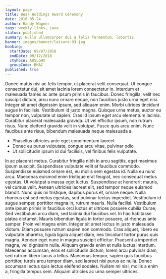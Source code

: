 ```yaml
---
layout: page
title: Bear Holdings Award Ceremony
date: 2016-05-24
author: Randy Wagner
tags: weekly links, java
status: published
summary: Nulla ullamcorper dui a felis fermentum, lobortis.
banner: images/banner/leisure-03.jpg
booking:
  startDate: 09/07/2018
  endDate: 09/12/2018
  ctyhocn: AUSLGHX
  groupCode: BHAC
published: true
---
```

Donec mattis nisi ac felis tempor, ut placerat velit consequat. Ut congue consectetur dui, sit amet lacinia lorem consectetur in. Interdum et malesuada fames ac ante ipsum primis in faucibus. Donec fringilla, velit nec suscipit dictum, arcu nunc ornare neque, non faucibus justo urna eget nisi. Integer sit amet dignissim ipsum, sed aliquam enim. Morbi ultrices tincidunt augue in facilisis. Vestibulum id justo magna. Quisque urna metus, auctor eu tempor non, vulputate ut sapien. Cras id ipsum eget arcu elementum lacinia. Curabitur placerat malesuada gravida. Ut vel efficitur ipsum, non rutrum risus. Nunc eleifend gravida velit in volutpat. Fusce quis arcu enim. Nunc faucibus ante risus, bibendum malesuada neque malesuada a.

* Phasellus ultricies ante eget condimentum laoreet
* Donec eu purus vulputate, congue arcu vitae, pulvinar odio
* Ut sollicitudin ipsum id dui facilisis, vel finibus felis vulputate.

In ac placerat metus. Curabitur fringilla nibh in arcu sagittis, eget maximus ipsum suscipit. Suspendisse vulputate velit at faucibus commodo. Suspendisse euismod ornare est, eu mollis sem egestas id. Nulla eu nunc arcu. Maecenas euismod enim tristique erat feugiat, nec consequat metus egestas. Ut volutpat a massa eget luctus. Suspendisse at hendrerit mauris, vel cursus velit. Aenean ultricies laoreet elit, sed tempor neque euismod blandit. Nunc quis mi tristique, dapibus purus et, ornare neque. Nulla rhoncus est sed metus egestas, sed pulvinar lectus imperdiet. Vestibulum id augue semper, porttitor magna in, rutrum mauris. Nulla facilisi. Vestibulum ante ipsum primis in faucibus orci luctus et ultrices posuere cubilia Curae;
Sed vestibulum arcu diam, sed lacinia dui faucibus vel. In hac habitasse platea dictumst. Mauris bibendum ligula in tortor posuere, at rhoncus ante semper. Proin vel magna enim. Integer sit amet lectus in justo malesuada dictum. Etiam posuere rutrum sapien non commodo. Cras aliquet, libero eu vulputate pharetra, ligula ligula aliquet diam, nec tincidunt tortor purus quis magna. Aenean eget nunc in magna suscipit efficitur. Praesent a imperdiet magna, vel dignissim nulla. Aliquam gravida enim et nulla luctus interdum. Maecenas accumsan, eros et sollicitudin dictum, lorem arcu pulvinar diam, sed rutrum libero lacus a tellus. Maecenas tempor, sapien quis faucibus porttitor, turpis arcu tempor diam, sed laoreet nisi purus ac nulla. Donec accumsan lectus quis lectus eleifend sodales. Nullam mi nisi, mollis a enim a, fringilla tempus sem. Aliquam ultricies ac urna semper ultrices.
